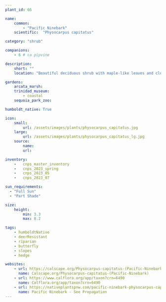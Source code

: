 ```yaml
---
plant_id: 66

name: 
    common: 
        - "Pacific Ninebark"    
    scientific:  "Physocarpus capitatus"   

category: "shrub"

companions: 
    - 6 # ca pipvine 

description: 
    short: ""
    location: "Beautiful deciduous shrub with maple-like leaves and clusters of small white flowers. Requires a site with adequate moisutre."

gardens: 
    arcata_marsh:
    trinidad_museum:
        - coastal
    sequoia_park_zoo:

humboldt_native: True

icon: 
    small: 
        url: /assets/images/plants/physocarpus_capitatus.jpg
    large: 
        url: /assets/images/plants/physocarpus_capitatus_lg.jpg
    source: 
        name: 
        url: 

inventory: 
    -   cnps_master_inventory
    -   cnps_2023_spring
    -   cnps_2023_05 
    -   cnps_2023_07 

sun_requirements:
  - "Full Sun"
  - "Part Shade"

size:
    height: 
        min: 3.3
        max: 8.2

tags: 
    - humboldtNative  
    - deerResistant 
    - riparian
    - butterfly
    - slopes
    - hedge

websites: 
    - url: https://calscape.org/Physocarpus-capitatus-(Pacific-Ninebark)
      name: Calscape.org/Physocarpus-capitatus-(Pacific-Ninebark)
    - url: https://www.calflora.org/app/taxon?crn=6490
      name: Calflora.org/app/taxon?crn=6490
    - url: https://nativeplantspnw.com/pacific-ninebark-physocarpus-capitatus/
      name: Pacific Ninebark - See Propagation
---
```


